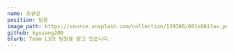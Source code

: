 ```yaml
---
name: 조규상
position: 팀원
image_path: https://source.unsplash.com/collection/139386/601x601?a=.png
github: kyusang200
blurb: Team L3의 팀원을 맡고 있습니다.
---
```

